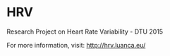 # HRV
Research Project on Heart Rate Variability - DTU 2015

For more information, visit: http://hrv.luanca.eu/
